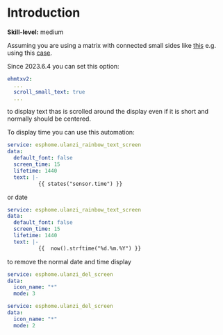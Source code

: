 # Introduction

**Skill-level:** medium

Assuming you are using a matrix with connected small sides like [this](https://github-production-user-asset-6210df.s3.amazonaws.com/18141890/243566536-eba5cc3b-3a4b-467f-8775-d291bcb61179.mp4) e.g. using this [case](https://www.printables.com/model/217568-led-matrix-lamp).

Since 2023.6.4 you can set this option:

```yaml
ehmtxv2:
  ...
  scroll_small_text: true
  ...
```

to display text thas is scrolled around the display even if it is short and normally should be centered.

To display time you can use this automation:

```yaml
service: esphome.ulanzi_rainbow_text_screen
data:
  default_font: false
  screen_time: 15
  lifetime: 1440
  text: |-
          {{ states("sensor.time") }}
```

or date

```yaml
service: esphome.ulanzi_rainbow_text_screen
data:
  default_font: false
  screen_time: 15
  lifetime: 1440
  text: |-
          {{  now().strftime("%d.%m.%Y") }}
```

to remove the normal date and time display

```yaml
service: esphome.ulanzi_del_screen
data:
  icon_name: "*"
  mode: 3
```

```yaml
service: esphome.ulanzi_del_screen
data:
  icon_name: "*"
  mode: 2
```